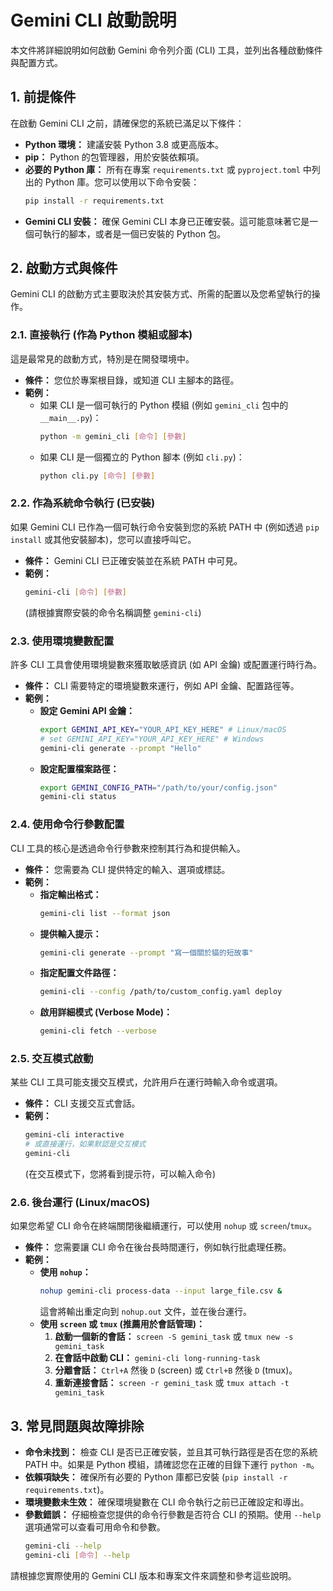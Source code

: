 # Gemini CLI 啟動說明

本文件將詳細說明如何啟動 Gemini 命令列介面 (CLI) 工具，並列出各種啟動條件與配置方式。

## 1. 前提條件

在啟動 Gemini CLI 之前，請確保您的系統已滿足以下條件：

*   **Python 環境：** 建議安裝 Python 3.8 或更高版本。
*   **pip：** Python 的包管理器，用於安裝依賴項。
*   **必要的 Python 庫：** 所有在專案 `requirements.txt` 或 `pyproject.toml` 中列出的 Python 庫。您可以使用以下命令安裝：
    ```bash
    pip install -r requirements.txt
    ```
*   **Gemini CLI 安裝：** 確保 Gemini CLI 本身已正確安裝。這可能意味著它是一個可執行的腳本，或者是一個已安裝的 Python 包。

## 2. 啟動方式與條件

Gemini CLI 的啟動方式主要取決於其安裝方式、所需的配置以及您希望執行的操作。

### 2.1. 直接執行 (作為 Python 模組或腳本)

這是最常見的啟動方式，特別是在開發環境中。

*   **條件：** 您位於專案根目錄，或知道 CLI 主腳本的路徑。
*   **範例：**
    *   如果 CLI 是一個可執行的 Python 模組 (例如 `gemini_cli` 包中的 `__main__.py`)：
        ```bash
        python -m gemini_cli [命令] [參數]
        ```
    *   如果 CLI 是一個獨立的 Python 腳本 (例如 `cli.py`)：
        ```bash
        python cli.py [命令] [參數]
        ```

### 2.2. 作為系統命令執行 (已安裝)

如果 Gemini CLI 已作為一個可執行命令安裝到您的系統 PATH 中 (例如透過 `pip install` 或其他安裝腳本)，您可以直接呼叫它。

*   **條件：** Gemini CLI 已正確安裝並在系統 PATH 中可見。
*   **範例：**
    ```bash
    gemini-cli [命令] [參數]
    ```
    (請根據實際安裝的命令名稱調整 `gemini-cli`)

### 2.3. 使用環境變數配置

許多 CLI 工具會使用環境變數來獲取敏感資訊 (如 API 金鑰) 或配置運行時行為。

*   **條件：** CLI 需要特定的環境變數來運行，例如 API 金鑰、配置路徑等。
*   **範例：**
    *   **設定 Gemini API 金鑰：**
        ```bash
        export GEMINI_API_KEY="YOUR_API_KEY_HERE" # Linux/macOS
        # set GEMINI_API_KEY="YOUR_API_KEY_HERE" # Windows
        gemini-cli generate --prompt "Hello"
        ```
    *   **設定配置檔案路徑：**
        ```bash
        export GEMINI_CONFIG_PATH="/path/to/your/config.json"
        gemini-cli status
        ```

### 2.4. 使用命令行參數配置

CLI 工具的核心是透過命令行參數來控制其行為和提供輸入。

*   **條件：** 您需要為 CLI 提供特定的輸入、選項或標誌。
*   **範例：**
    *   **指定輸出格式：**
        ```bash
        gemini-cli list --format json
        ```
    *   **提供輸入提示：**
        ```bash
        gemini-cli generate --prompt "寫一個關於貓的短故事"
        ```
    *   **指定配置文件路徑：**
        ```bash
        gemini-cli --config /path/to/custom_config.yaml deploy
        ```
    *   **啟用詳細模式 (Verbose Mode)：**
        ```bash
        gemini-cli fetch --verbose
        ```

### 2.5. 交互模式啟動

某些 CLI 工具可能支援交互模式，允許用戶在運行時輸入命令或選項。

*   **條件：** CLI 支援交互式會話。
*   **範例：**
    ```bash
    gemini-cli interactive
    # 或直接運行，如果默認是交互模式
    gemini-cli
    ```
    (在交互模式下，您將看到提示符，可以輸入命令)

### 2.6. 後台運行 (Linux/macOS)

如果您希望 CLI 命令在終端關閉後繼續運行，可以使用 `nohup` 或 `screen`/`tmux`。

*   **條件：** 您需要讓 CLI 命令在後台長時間運行，例如執行批處理任務。
*   **範例：**
    *   **使用 `nohup`：**
        ```bash
        nohup gemini-cli process-data --input large_file.csv &
        ```
        這會將輸出重定向到 `nohup.out` 文件，並在後台運行。
    *   **使用 `screen` 或 `tmux` (推薦用於會話管理)：**
        1.  **啟動一個新的會話：** `screen -S gemini_task` 或 `tmux new -s gemini_task`
        2.  **在會話中啟動 CLI：** `gemini-cli long-running-task`
        3.  **分離會話：** `Ctrl+A` 然後 `D` (screen) 或 `Ctrl+B` 然後 `D` (tmux)。
        4.  **重新連接會話：** `screen -r gemini_task` 或 `tmux attach -t gemini_task`

## 3. 常見問題與故障排除

*   **命令未找到：** 檢查 CLI 是否已正確安裝，並且其可執行路徑是否在您的系統 PATH 中。如果是 Python 模組，請確認您在正確的目錄下運行 `python -m`。
*   **依賴項缺失：** 確保所有必要的 Python 庫都已安裝 (`pip install -r requirements.txt`)。
*   **環境變數未生效：** 確保環境變數在 CLI 命令執行之前已正確設定和導出。
*   **參數錯誤：** 仔細檢查您提供的命令行參數是否符合 CLI 的預期。使用 `--help` 選項通常可以查看可用命令和參數。
    ```bash
    gemini-cli --help
    gemini-cli [命令] --help
    ```

請根據您實際使用的 Gemini CLI 版本和專案文件來調整和參考這些說明。